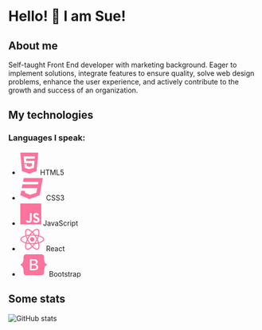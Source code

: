 # Hello! 👋 I am Sue!

## About me

Self-taught Front End developer with marketing background. Eager to implement solutions, integrate features to ensure quality, solve web design problems, enhance the user experience, and actively contribute to the growth and success of an organization.


## My technologies

### Languages I speak:

- ![HTML5](icons/html5.svg) HTML5
- ![CSS3](icons/css3.svg) CSS3
- ![JavaScript](icons/js.svg) JavaScript
- ![React](icons/react.svg) React
- ![Bootstrap Icon](icons/bootstrap.svg) Bootstrap

## Some stats

![GitHub stats](https://github-readme-stats.vercel.app/api?username=shoproizoshlo&show_icons=true)
